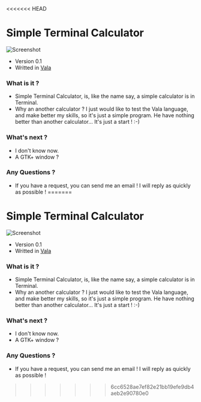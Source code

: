 <<<<<<< HEAD
# Simple Terminal Calculator #

![Screenshot](http://i.imgur.com/Uw05JOQ.png?1)


* Version 0.1
* Writted in [Vala](https://wiki.gnome.org/Projects/Vala)


### What is it ? ###

* Simple Terminal Calculator, is, like the name say, a simple calculator is in Terminal.
* Why an another calculator ? I just would like to test the Vala language, and make better my skills, so it's just a simple program. He have nothing better than another calculator... It's just a start ! :-)


### What's next ? ###

* I don't know now. 
* A GTK+ window ?

### Any Questions ? ###

* If you have a request, you can send me an email ! I will reply as quickly as possible !
=======
# Simple Terminal Calculator #

![Screenshot](http://i.imgur.com/Uw05JOQ.png?1)


* Version 0.1
* Writted in [Vala](https://wiki.gnome.org/Projects/Vala)


### What is it ? ###

* Simple Terminal Calculator, is, like the name say, a simple calculator is in Terminal.
* Why an another calculator ? I just would like to test the Vala language, and make better my skills, so it's just a simple program. He have nothing better than another calculator... It's just a start ! :-)


### What's next ? ###

* I don't know now. 
* A GTK+ window ?

### Any Questions ? ###

* If you have a request, you can send me an email ! I will reply as quickly as possible !
>>>>>>> 6cc6528ae7ef82e21bb19efe9db4aeb2e90780e0
